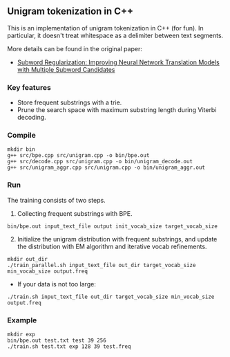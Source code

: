 ## Unigram tokenization in C++

This is an implementation of unigram tokenization in C++ (for fun). In particular, it doesn't treat whitespace as a delimiter between text segments.

More details can be found in the original paper:
- [Subword Regularization: Improving Neural Network Translation Models with Multiple Subword Candidates](https://aclanthology.org/P18-1007/)

### Key features
- Store frequent substrings with a trie.
- Prune the search space with maximum substring length during Viterbi decoding.

### Compile
```
mkdir bin
g++ src/bpe.cpp src/unigram.cpp -o bin/bpe.out
g++ src/decode.cpp src/unigram.cpp -o bin/unigram_decode.out
g++ src/unigram_aggr.cpp src/unigram.cpp -o bin/unigram_aggr.out
```

### Run

The training consists of two steps.

1. Collecting frequent substrings with BPE.
```
bin/bpe.out input_text_file output init_vocab_size target_vocab_size
```
2. Initialize the unigram distribution with frequent substrings, and update the distribution with EM algorithm and 
iterative vocab refinements.
```
mkdir out_dir
./train_parallel.sh input_text_file out_dir target_vocab_size min_vocab_size output.freq
```
- If your data is not too large:
```
./train.sh input_text_file out_dir target_vocab_size min_vocab_size output.freq
```


### Example
```
mkdir exp
bin/bpe.out test.txt test 39 256
./train.sh test.txt exp 128 39 test.freq
```
